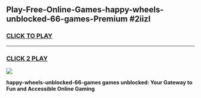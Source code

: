 
## Play-Free-Online-Games-happy-wheels-unblocked-66-games-Premium #2iizl
<h3>
<a href="https://premium.freeplayer.one?title=happy-wheels-unblocked-66-games&ref=8M">CLICK TO PLAY</a></h3>
<hr>

<h3>
<a href="https://premium.freeplayer.one?title=happy-wheels-unblocked-66-games&ref=8M">CLICK 2 PLAY</a>
  
</h3>

<a href="https://premium.freeplayer.one?title=happy-wheels-unblocked-66-games&ref=8M"><img src="https://clearcache.store/games.png"></a>


**happy-wheels-unblocked-66-games games unblocked: Your Gateway to Fun and Accessible Online Gaming**
